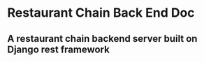# Restaurant Chain Back End Doc

## A restaurant chain backend server built on Django rest framework
